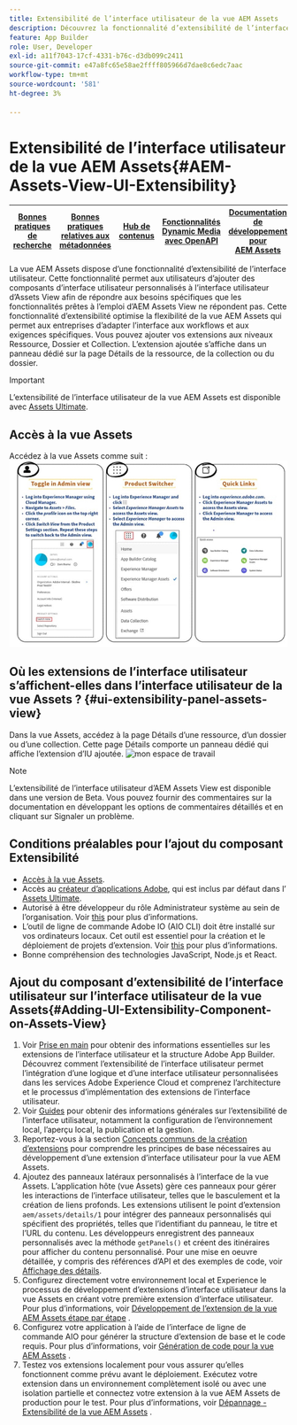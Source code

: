 ```yaml
---
title: Extensibilité de l’interface utilisateur de la vue AEM Assets
description: Découvrez la fonctionnalité d’extensibilité de l’interface utilisateur de la vue AEM Assets. L’interface utilisateur de la vue AEM Assets permet d’ajouter des composants d’interface utilisateur personnalisés pour répondre à des besoins spécifiques.
feature: App Builder
role: User, Developer
exl-id: a11f7043-17cf-4331-b76c-d3db099c2411
source-git-commit: e47a8fc65e58ae2ffff805966d7dae8c6edc7aac
workflow-type: tm+mt
source-wordcount: '581'
ht-degree: 3%

---
```


# Extensibilité de l’interface utilisateur de la vue AEM Assets{#AEM-Assets-View-UI-Extensibility}

| [Bonnes pratiques de recherche](/help/assets/search-best-practices.md) | [Bonnes pratiques relatives aux métadonnées](/help/assets/metadata-best-practices.md) | [Hub de contenus](/help/assets/product-overview.md) | [Fonctionnalités Dynamic Media avec OpenAPI](/help/assets/dynamic-media-open-apis-overview.md) | [Documentation de développement pour AEM Assets](https://developer.adobe.com/experience-cloud/experience-manager-apis/) |
| ------------- | --------------------------- |---------|----|-----|

La vue AEM Assets dispose d’une fonctionnalité d’extensibilité de l’interface utilisateur. Cette fonctionnalité permet aux utilisateurs d’ajouter des composants d’interface utilisateur personnalisés à l’interface utilisateur d’Assets View afin de répondre aux besoins spécifiques que les fonctionnalités prêtes à l’emploi d’AEM Assets View ne répondent pas. Cette fonctionnalité d’extensibilité optimise la flexibilité de la vue AEM Assets qui permet aux entreprises d’adapter l’interface aux workflows et aux exigences spécifiques.
Vous pouvez ajouter vos extensions aux niveaux Ressource, Dossier et Collection. L’extension ajoutée s’affiche dans un panneau dédié sur la page Détails de la ressource, de la collection ou du dossier.

>[!IMPORTANT]
> L’extensibilité de l’interface utilisateur de la vue AEM Assets est disponible avec [Assets Ultimate](/help/assets/assets-ultimate-overview.md).

## <a id="1"></a> Accès à la vue Assets

Accédez à la vue Assets comme suit :
![access-assets-view-ui](/help/assets/assets/access-assets-view.jpg)

## Où les extensions de l’interface utilisateur s’affichent-elles dans l’interface utilisateur de la vue Assets ? {#ui-extensibility-panel-assets-view}

Dans la vue Assets, accédez à la page Détails d’une ressource, d’un dossier ou d’une collection. Cette page Détails comporte un panneau dédié qui affiche l’extension d’IU ajoutée.
![mon espace de travail](/help/assets/assets/my-workspace-assets-view3.png)

>[!NOTE]
>
> L’extensibilité de l’interface utilisateur d’AEM Assets View est disponible dans une version de Beta. Vous pouvez fournir des commentaires sur la documentation en développant les options de commentaires détaillés et en cliquant sur Signaler un problème.

## Conditions préalables pour l’ajout du composant Extensibilité

* [Accès à la vue Assets](#1).
* Accès au [créateur d’applications Adobe](https://developer.adobe.com/app-builder/docs/overview/), qui est inclus par défaut dans l’ [Assets Ultimate](/help/assets/assets-ultimate-overview.md).
* Autorisé à être développeur du rôle Administrateur système au sein de l’organisation. Voir [this](https://developer.adobe.com/uix/docs/guides/get-access/) pour plus d’informations.
* L’outil de ligne de commande Adobe IO (AIO CLI) doit être installé sur vos ordinateurs locaux. Cet outil est essentiel pour la création et le déploiement de projets d’extension. Voir [this](https://developer.adobe.com/app-builder/docs/getting_started/#local-environment-set-up) pour plus d’informations.
* Bonne compréhension des technologies JavaScript, Node.js et React.

## Ajout du composant d’extensibilité de l’interface utilisateur sur l’interface utilisateur de la vue Assets{#Adding-UI-Extensibility-Component-on-Assets-View}

1. Voir [Prise en main](https://developer.adobe.com/uix/docs/getting-started/) pour obtenir des informations essentielles sur les extensions de l’interface utilisateur et la structure Adobe App Builder. Découvrez comment l’extensibilité de l’interface utilisateur permet l’intégration d’une logique et d’une interface utilisateur personnalisées dans les services Adobe Experience Cloud et comprenez l’architecture et le processus d’implémentation des extensions de l’interface utilisateur.
1. Voir [Guides](https://developer.adobe.com/uix/docs/guides/) pour obtenir des informations générales sur l’extensibilité de l’interface utilisateur, notamment la configuration de l’environnement local, l’aperçu local, la publication et la gestion.
1. Reportez-vous à la section [Concepts communs de la création d’extensions](https://developer.adobe.com/uix/docs/services/aem-assets-view/api/commons/) pour comprendre les principes de base nécessaires au développement d’une extension d’interface utilisateur pour la vue AEM Assets.
1. Ajoutez des panneaux latéraux personnalisés à l’interface de la vue Assets. L’application hôte (vue Assets) gère ces panneaux pour gérer les interactions de l’interface utilisateur, telles que le basculement et la création de liens profonds. Les extensions utilisent le point d’extension `aem/assets/details/1` pour intégrer des panneaux personnalisés qui spécifient des propriétés, telles que l’identifiant du panneau, le titre et l’URL du contenu. Les développeurs enregistrent des panneaux personnalisés avec la méthode `getPanels()` et créent des itinéraires pour afficher du contenu personnalisé. Pour une mise en oeuvre détaillée, y compris des références d’API et des exemples de code, voir [Affichage des détails](https://developer.adobe.com/uix/docs/services/aem-assets-view/api/details-view/).
1. Configurez directement votre environnement local et Experience le processus de développement d’extensions d’interface utilisateur dans la vue Assets en créant votre première extension d’interface utilisateur. Pour plus d’informations, voir [Développement de l’extension de la vue AEM Assets étape par étape](https://developer.adobe.com/uix/docs/services/aem-assets-view/extension-development/) .
1. Configurez votre application à l’aide de l’interface de ligne de commande AIO pour générer la structure d’extension de base et le code requis. Pour plus d’informations, voir [Génération de code pour la vue AEM Assets](https://developer.adobe.com/uix/docs/services/aem-assets-view/code-generation/) .
1. Testez vos extensions localement pour vous assurer qu’elles fonctionnent comme prévu avant le déploiement. Exécutez votre extension dans un environnement complètement isolé ou avec une isolation partielle et connectez votre extension à la vue AEM Assets de production pour le test. Pour plus d’informations, voir [Dépannage - Extensibilité de la vue AEM Assets](https://developer.adobe.com/uix/docs/services/aem-assets-view/debug/) .
